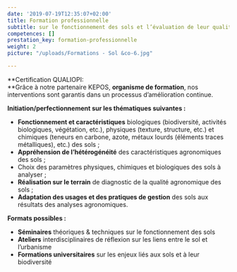```yaml
---
date: '2019-07-19T12:35:07+02:00'
title: Formation professionnelle
subtitle: sur le fonctionnement des sols et l’évaluation de leur qualité
competences: []
prestation_key: formation-professionnelle
weight: 2
picture: "/uploads/Formations - Sol &co-6.jpg"

---
```

**Certification QUALIOPI:   
**Grâce à notre partenaire KEPOS, **organisme de formation**, nos interventions sont garantis dans un processus d’amélioration continue.

**Initiation/perfectionnement sur les thématiques suivantes :**

* **Fonctionnement et caractéristiques** biologiques (biodiversité, activités biologiques, végétation, etc.), physiques (texture, structure, etc.) et chimiques (teneurs en carbone, azote, métaux lourds (éléments traces métalliques), etc.) des sols ;
* **Appréhension de l’hétérogénéité** des caractéristiques agronomiques des sols ;
* Choix des paramètres physiques, chimiques et biologiques des sols à analyser ;
* **Réalisation sur le terrain** de diagnostic de la qualité agronomique des sols ;
* **Adaptation des usages et des pratiques de gestion** des sols aux résultats des analyses agronomiques.

**Formats possibles :**

* **Séminaires** théoriques & techniques sur le fonctionnement des sols
* **Ateliers** interdisciplinaires de réflexion sur les liens entre le sol et l’urbanisme
* **Formations universitaires** sur les enjeux liés aux sols et à leur biodiversité